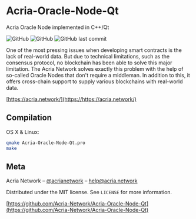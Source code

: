 # Acria-Oracle-Node-Qt

Acria Oracle Node implemented in C++/Qt

![GitHub](https://img.shields.io/github/license/Acria-Network/acria-substrate)
![GitHub](https://img.shields.io/travis/Acria-Network/acria-substrate/master.svg)
![GitHub last commit](https://img.shields.io/github/last-commit/Acria-Network/acria-substrate)

One of the most pressing issues when developing smart contracts is the lack of real-world data. But due to technical limitations, such as the consensus protocol, no blockchain has been able to solve this major limitation. The Acria Network solves exactly this problem with the help of so-called Oracle Nodes that don't require a middleman. In addition to this, it offers cross-chain support to supply various blockchains with real-world data.

[https://acria.network/](https://https://acria.network/)

## Compilation

OS X & Linux:

```sh
qmake Acria-Oracle-Node-Qt.pro
make
```

## Meta

Acria Network – [@acrianetwork](https://twitter.com/acrianetwork) – help@acria.network

Distributed under the MIT license. See ``LICENSE`` for more information.

[https://github.com/Acria-Network/Acria-Oracle-Node-Qt](https://github.com/Acria-Network/Acria-Oracle-Node-Qt)
